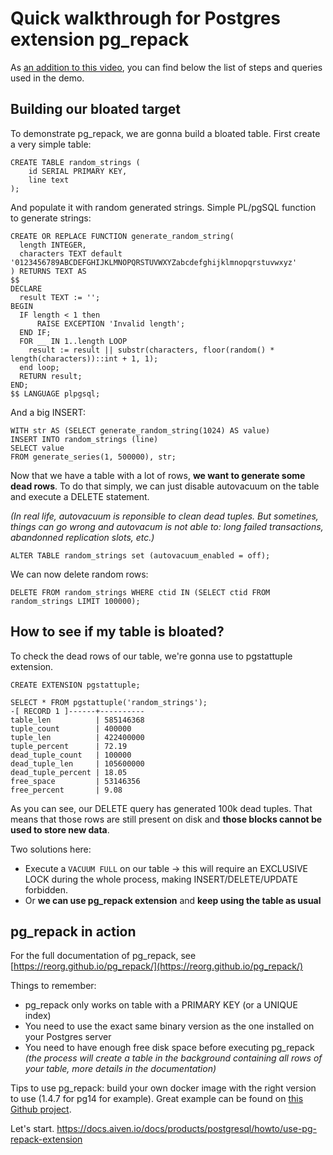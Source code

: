 # Quick walkthrough for Postgres extension pg_repack

As [an addition to this video](https://video.aiven.io/watch/Cwy8qjBqSVVrFBkcnJZfXb?), you can find below the list of steps and queries used in the demo.

## Building our bloated target 

To demonstrate pg_repack, we are gonna build a bloated table.
First create a very simple table:

```
CREATE TABLE random_strings (
    id SERIAL PRIMARY KEY, 
    line text
);
```

And populate it with random generated strings.
Simple PL/pgSQL function to generate strings:
```
CREATE OR REPLACE FUNCTION generate_random_string(
  length INTEGER,
  characters TEXT default '0123456789ABCDEFGHIJKLMNOPQRSTUVWXYZabcdefghijklmnopqrstuvwxyz'
) RETURNS TEXT AS
$$
DECLARE
  result TEXT := '';
BEGIN
  IF length < 1 then
      RAISE EXCEPTION 'Invalid length';
  END IF;
  FOR __ IN 1..length LOOP
    result := result || substr(characters, floor(random() * length(characters))::int + 1, 1);
  end loop;
  RETURN result;
END;
$$ LANGUAGE plpgsql;
```
And a big INSERT:
```
WITH str AS (SELECT generate_random_string(1024) AS value)
INSERT INTO random_strings (line)
SELECT value
FROM generate_series(1, 500000), str;
```

Now that we have a table with a lot of rows, **we want to generate some dead rows**. To do that simply, we can just disable autovacuum on the table and execute a DELETE statement.

*(In real life, autovacuum is reponsible to clean dead tuples. But sometines, things can go wrong and autovacum is not able to: long failed transactions, abandonned replication slots, etc.)*

```
ALTER TABLE random_strings set (autovacuum_enabled = off);
```

We can now delete random rows:

```
DELETE FROM random_strings WHERE ctid IN (SELECT ctid FROM random_strings LIMIT 100000);
```

## How to see if my table is bloated?

To check the dead rows of our table, we're gonna use to pgstattuple extension.

```
CREATE EXTENSION pgstattuple;

SELECT * FROM pgstattuple('random_strings');
-[ RECORD 1 ]------+----------
table_len          | 585146368
tuple_count        | 400000
tuple_len          | 422400000
tuple_percent      | 72.19
dead_tuple_count   | 100000
dead_tuple_len     | 105600000
dead_tuple_percent | 18.05
free_space         | 53146356
free_percent       | 9.08
```

As you can see, our DELETE query has generated 100k dead tuples. That means that those rows are still present on disk and **those blocks cannot be used to store new data**.

Two solutions here:
- Execute a `VACUUM FULL` on our table -> this will require an EXCLUSIVE LOCK during the whole process, making INSERT/DELETE/UPDATE forbidden. 
- Or **we can use pg_repack extension** and **keep using the table as usual**

## pg_repack in action

For the full documentation of pg_repack, see [https://reorg.github.io/pg_repack/](https://reorg.github.io/pg_repack/)

Things to remember:
- pg_repack only works on table with a PRIMARY KEY (or a UNIQUE index)
- You need to use the exact same binary version as the one installed on your Postgres server
- You need to have enough free disk space before executing pg_repack *(the process will create a table in the background containing all rows of your table, more details in the documentation)*

Tips to use pg_repack: build your own docker image with the right version to use (1.4.7 for pg14 for example). Great example can be found on [this Github project](https://github.com/hartmut-co-uk/pg-repack-docker).

Let's start.
https://docs.aiven.io/docs/products/postgresql/howto/use-pg-repack-extension
```
```